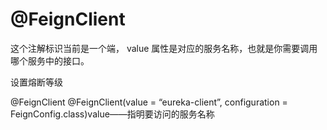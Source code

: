 



# @FeignClient

这个注解标识当前是一个端， value 属性是对应的服务名称，也就是你需要调用哪个服务中的接口。

设置熔断等级

@FeignClient
@FeignClient(value = “eureka-client”, configuration = FeignConfig.class)value——指明要访问的服务名称
